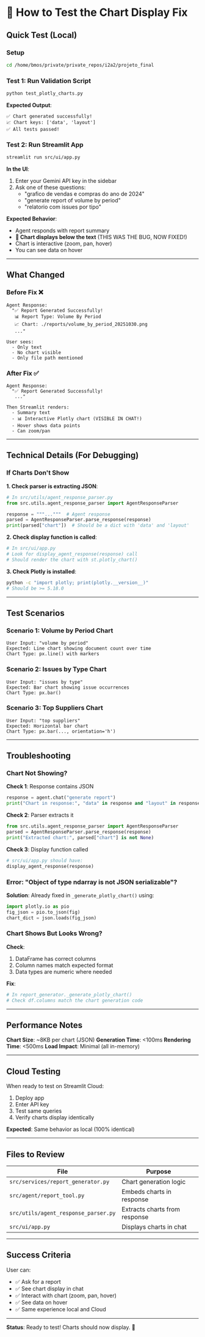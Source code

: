 # 🧪 How to Test the Chart Display Fix

## Quick Test (Local)

### Setup
```bash
cd /home/bmos/private/private_repos/i2a2/projeto_final
```

### Test 1: Run Validation Script
```bash
python test_plotly_charts.py
```

**Expected Output**:
```
✅ Chart generated successfully!
📈 Chart keys: ['data', 'layout']
✅ All tests passed!
```

### Test 2: Run Streamlit App
```bash
streamlit run src/ui/app.py
```

**In the UI**:
1. Enter your Gemini API key in the sidebar
2. Ask one of these questions:
   - "grafico de vendas e compras do ano de 2024"
   - "generate report of volume by period"
   - "relatorio com issues por tipo"

**Expected Behavior**:
- Agent responds with report summary
- **🎯 Chart displays below the text** (THIS WAS THE BUG, NOW FIXED!)
- Chart is interactive (zoom, pan, hover)
- You can see data on hover

---

## What Changed

### Before Fix ❌
```
Agent Response:
  "✅ Report Generated Successfully!
   📊 Report Type: Volume By Period
   📈 Chart: ./reports/volume_by_period_20251030.png
   ..."
   
User sees:
  - Only text
  - No chart visible
  - Only file path mentioned
```

### After Fix ✅
```
Agent Response:
  "✅ Report Generated Successfully!
   ..."
   
Then Streamlit renders:
  - Summary text
  - 📊 Interactive Plotly chart (VISIBLE IN CHAT!)
  - Hover shows data points
  - Can zoom/pan
```

---

## Technical Details (For Debugging)

### If Charts Don't Show

**1. Check parser is extracting JSON**:
```python
# In src/utils/agent_response_parser.py
from src.utils.agent_response_parser import AgentResponseParser

response = """..."""  # Agent response
parsed = AgentResponseParser.parse_response(response)
print(parsed["chart"])  # Should be a dict with 'data' and 'layout'
```

**2. Check display function is called**:
```python
# In src/ui/app.py
# Look for display_agent_response(response) call
# Should render the chart with st.plotly_chart()
```

**3. Check Plotly is installed**:
```bash
python -c "import plotly; print(plotly.__version__)"
# Should be >= 5.18.0
```

---

## Test Scenarios

### Scenario 1: Volume by Period Chart
```
User Input: "volume by period"
Expected: Line chart showing document count over time
Chart Type: px.line() with markers
```

### Scenario 2: Issues by Type Chart
```
User Input: "issues by type"
Expected: Bar chart showing issue occurrences
Chart Type: px.bar()
```

### Scenario 3: Top Suppliers Chart
```
User Input: "top suppliers"
Expected: Horizontal bar chart
Chart Type: px.bar(..., orientation='h')
```

---

## Troubleshooting

### Chart Not Showing?

**Check 1**: Response contains JSON
```python
response = agent.chat("generate report")
print("Chart in response:", "data" in response and "layout" in response)
```

**Check 2**: Parser extracts it
```python
from src.utils.agent_response_parser import AgentResponseParser
parsed = AgentResponseParser.parse_response(response)
print("Extracted chart:", parsed["chart"] is not None)
```

**Check 3**: Display function called
```python
# src/ui/app.py should have:
display_agent_response(response)
```

### Error: "Object of type ndarray is not JSON serializable"?

**Solution**: Already fixed in `_generate_plotly_chart()` using:
```python
import plotly.io as pio
fig_json = pio.to_json(fig)
chart_dict = json.loads(fig_json)
```

### Chart Shows But Looks Wrong?

**Check**:
1. DataFrame has correct columns
2. Column names match expected format
3. Data types are numeric where needed

**Fix**:
```python
# In report_generator._generate_plotly_chart()
# Check df.columns match the chart generation code
```

---

## Performance Notes

**Chart Size**: ~8KB per chart (JSON)
**Generation Time**: <100ms
**Rendering Time**: <500ms
**Load Impact**: Minimal (all in-memory)

---

## Cloud Testing

When ready to test on Streamlit Cloud:

1. Deploy app
2. Enter API key
3. Test same queries
4. Verify charts display identically

**Expected**: Same behavior as local (100% identical)

---

## Files to Review

| File | Purpose |
|------|---------|
| `src/services/report_generator.py` | Chart generation logic |
| `src/agent/report_tool.py` | Embeds charts in response |
| `src/utils/agent_response_parser.py` | Extracts charts from response |
| `src/ui/app.py` | Displays charts in chat |

---

## Success Criteria

User can:
- ✅ Ask for a report
- ✅ See chart display in chat
- ✅ Interact with chart (zoom, pan, hover)
- ✅ See data on hover
- ✅ Same experience local and Cloud

---

**Status**: Ready to test! Charts should now display. 🎉
